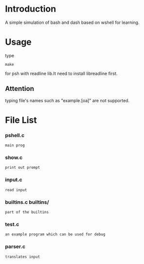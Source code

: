 # Introduction
A simple simulation of bash and dash based on wshell for learning.

# Usage
type

	make

for psh with readline lib.It need to install libreadline first.


## Attention
typing file's names such as "example.[oa]" are not supported.

# File List
### pshell.c
	main prog

### show.c
	print out prompt

### input.c
	read input

### builtins.c builtins/
	part of the builtins

### test.c
	an example program which can be used for debug

### parser.c
	translates input

